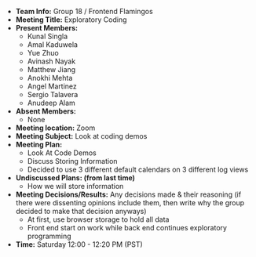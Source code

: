 * **Team Info:** Group 18 / Frontend Flamingos
* **Meeting Title:** Exploratory Coding
* **Present Members:**
  - Kunal Singla
  - Amal Kaduwela
  - Yue Zhuo
  - Avinash Nayak
  - Matthew Jiang
  - Anokhi Mehta
  - Angel Martinez
  - Sergio Talavera
  - Anudeep Alam
* **Absent Members:**
  - None
* **Meeting location:** Zoom
* **Meeting Subject:** Look at coding demos
* **Meeting Plan:**
  - Look At Code Demos
  - Discuss Storing Information
  - Decided to use 3 different default calendars on 3 different log views
* **Undiscussed Plans: (from last time)** 
  - How we will store information
* **Meeting Decisions/Results:** Any decisions made & their reasoning (if there were dissenting opinions include them, then write why the group decided to make that decision anyways)
  - At first, use browser storage to hold all data
  - Front end start on work while back end continues exploratory programming
* **Time:** Saturday 12:00 - 12:20 PM (PST)